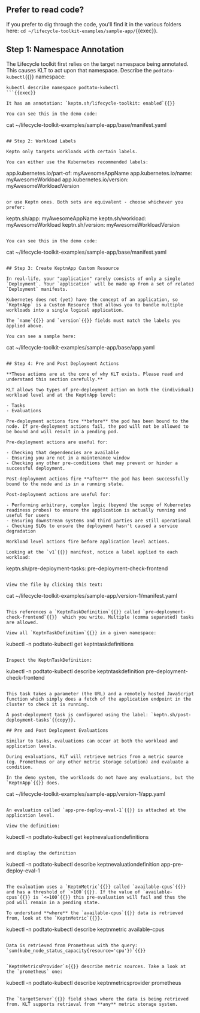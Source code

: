 ## Prefer to read code?
If you prefer to dig through the code, you'll find it in the various folders here: `cd ~/lifecycle-toolkit-examples/sample-app/`{{exec}}.

## Step 1: Namespace Annotation

The Lifecycle toolkit first relies on the target namespace being annotated. This causes KLT to act upon that namespace. Describe the `podtato-kubectl`{{}} namespace:

```
kubectl describe namespace podtato-kubectl
```{{exec}}

It has an annotation: `keptn.sh/lifecycle-toolkit: enabled`{{}}

You can see this in the demo code:

```
cat ~/lifecycle-toolkit-examples/sample-app/base/manifest.yaml
```{{exec}}

## Step 2: Workload Labels

Keptn only targets workloads with certain labels.

You can either use the Kubernetes recommended labels:

```
app.kubernetes.io/part-of: myAwesomeAppName
app.kubernetes.io/name: myAwesomeWorkload
app.kubernetes.io/version: myAwesomeWorkloadVersion
```

or use Keptn ones. Both sets are equivalent - choose whichever you prefer:

```
keptn.sh/app: myAwesomeAppName
keptn.sh/workload: myAwesomeWorkload
keptn.sh/version: myAwesomeWorkloadVersion
```

You can see this in the demo code:

```
cat ~/lifecycle-toolkit-examples/sample-app/base/manifest.yaml
```{{exec}}

## Step 3: Create KeptnApp Custom Resource

In real-life, your "application" rarely consists of only a single `Deployment`. Your `application` will be made up from a set of related `Deployment` manifests.

Kubernetes does not (yet) have the concept of an application, so `KeptnApp` is a Custom Resource that allows you to bundle multiple workloads into a single logical application.

The `name`{{}} and `version`{{}} fields must match the labels you applied above.

You can see a sample here:

```
cat ~/lifecycle-toolkit-examples/sample-app/base/app.yaml
```{{exec}}

## Step 4: Pre and Post Deployment Actions

**These actions are at the core of why KLT exists. Please read and understand this section carefully.**

KLT allows two types of pre-deployment action on both the (individual) workload level and at the KeptnApp level:

- Tasks
- Evaluations

Pre-deployment actions fire **before** the pod has been bound to the node. If pre-deployment actions fail, the pod will not be allowed to be bound and will result in a pending pod.

Pre-deployment actions are useful for:

- Checking that dependencies are available
- Ensuring you are not in a maintenance window
- Checking any other pre-conditions that may prevent or hinder a successful deployment.

Post-deployment actions fire **after** the pod has been successfully bound to the node and is in a running state.

Post-deployment actions are useful for:

- Performing arbitrary, complex logic (beyond the scope of Kubernetes readiness probes) to ensure the application is actually running and useful for users
- Ensuring downstream systems and third parties are still operational
- Checking SLOs to ensure the deployment hasn't caused a service degradation 

Workload level actions fire before application level actions.

Looking at the `v1`{{}} manifest, notice a label applied to each workload:

```
keptn.sh/pre-deployment-tasks: pre-deployment-check-frontend
```{{copy}}

View the file by clicking this text:

```
cat ~/lifecycle-toolkit-examples/sample-app/version-1/manifest.yaml
```{{exec}}

This references a `KeptnTaskDefinition`{{}} called `pre-deployment-check-frontend`{{}}  which you write. Multiple (comma separated) tasks are allowed.

View all `KeptnTaskDefinition`{{}} in a given namespace:

```
kubectl -n podtato-kubectl get keptntaskdefinitions
```{{exec}}

Inspect the KeptnTaskDefinition:

```
kubectl -n podtato-kubectl describe keptntaskdefinition pre-deployment-check-frontend
```{{exec}}

This task takes a parameter (the URL) and a remotely hosted JavaScript function which simply does a fetch of the application endpoint in the cluster to check it is running.

A post-deployment task is configured using the label: `keptn.sh/post-deployment-tasks`{{copy}}.

## Pre and Post Deployment Evaluations

Similar to tasks, evaluations can occur at both the workload and application levels. 

During evaluations, KLT will retrieve metrics from a metric source (eg. Prometheus or any other metric storage solution) and evaluate a condition.

In the demo system, the workloads do not have any evaluations, but the `KeptnApp`{{}} does.

```
cat ~/lifecycle-toolkit-examples/sample-app/version-1/app.yaml 
```{{exec}}

An evaluation called `app-pre-deploy-eval-1`{{}} is attached at the application level.

View the definition:

```
kubectl -n podtato-kubectl get keptnevaluationdefinitions
```{{exec}}

and display the definition

```
kubectl -n podtato-kubectl describe keptnevaluationdefinition app-pre-deploy-eval-1
```{{exec}}

The evaluation uses a `KeptnMetric`{{}} called `available-cpus`{{}} and has a threshold of `>100`{{}}. If the value of `available-cpus`{{}} is `<=100`{{}} this pre-evaluation will fail and thus the pod will remain in a pending state.

To understand **where** the `available-cpus`{{}} data is retrieved from, look at the `KeptnMetric`{{}}.

```
kubectl -n podtato-kubectl describe keptnmetric available-cpus
```{{exec}}

Data is retrieved from Prometheus with the query: `sum(kube_node_status_capacity{resource='cpu'})`{{}}


`KeptnMetricsProvider`s{{}} describe metric sources. Take a look at the `prometheus` one:

```
kubectl -n podtato-kubectl describe keptnmetricsprovider prometheus
```{{exec}}

The `targetServer`{{}} field shows where the data is being retrieved from. KLT supports retrieval from **any** metric storage system.


